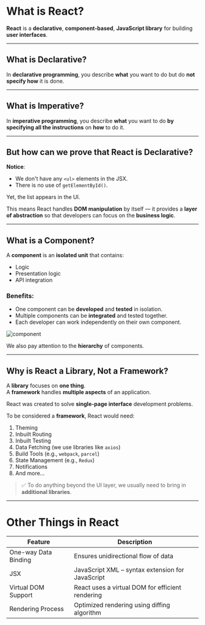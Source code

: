 # What is React?

**React** is a **declarative**, **component-based**, **JavaScript library** for building **user interfaces**.

---

## What is Declarative?

In **declarative programming**, you describe **what** you want to do but do **not specify how** it is done.

---

## What is Imperative?

In **imperative programming**, you describe **what** you want to do **by specifying all the instructions** on **how** to do it.

---

## But how can we prove that React is Declarative?

**Notice**:
- We don't have any `<ul>` elements in the JSX.
- There is no use of `getElementById()`.

Yet, the list appears in the UI.

This means React handles **DOM manipulation** by itself — it provides a **layer of abstraction** so that developers can focus on the **business logic**.

---

## What is a Component?

A **component** is an **isolated unit** that contains:

- Logic  
- Presentation logic  
- API integration  

### Benefits:

- One component can be **developed** and **tested** in isolation.
- Multiple components can be **integrated** and tested together.
- Each developer can work independently on their own component.

![component](https://github.com/user-attachments/assets/409018c2-a7ee-4ae7-b60d-a9c8c94fa63b)

We also pay attention to the **hierarchy** of components.

---

## Why is React a Library, Not a Framework?

A **library** focuses on **one thing**.  
A **framework** handles **multiple aspects** of an application.

React was created to solve **single-page interface** development problems.

To be considered a **framework**, React would need:

1. Theming  
2. Inbuilt Routing  
3. Inbuilt Testing  
4. Data Fetching (we use libraries like `axios`)  
5. Build Tools (e.g., `webpack`, `parcel`)  
6. State Management (e.g., `Redux`)  
7. Notifications  
8. And more...

> ✅ To do anything beyond the UI layer, we usually need to bring in **additional libraries**.

---

# Other Things in React

| Feature               | Description                    |
|-----------------------|--------------------------------|
| One-way Data Binding  | Ensures unidirectional flow of data |
| JSX                   | JavaScript XML – syntax extension for JavaScript |
| Virtual DOM Support   | React uses a virtual DOM for efficient rendering |
| Rendering Process     | Optimized rendering using diffing algorithm |

